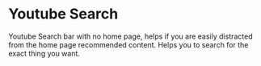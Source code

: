 # Youtube Search
Youtube Search bar with no home page, helps if you are easily distracted from the home page recommended content. Helps you to search for the exact thing you want.

